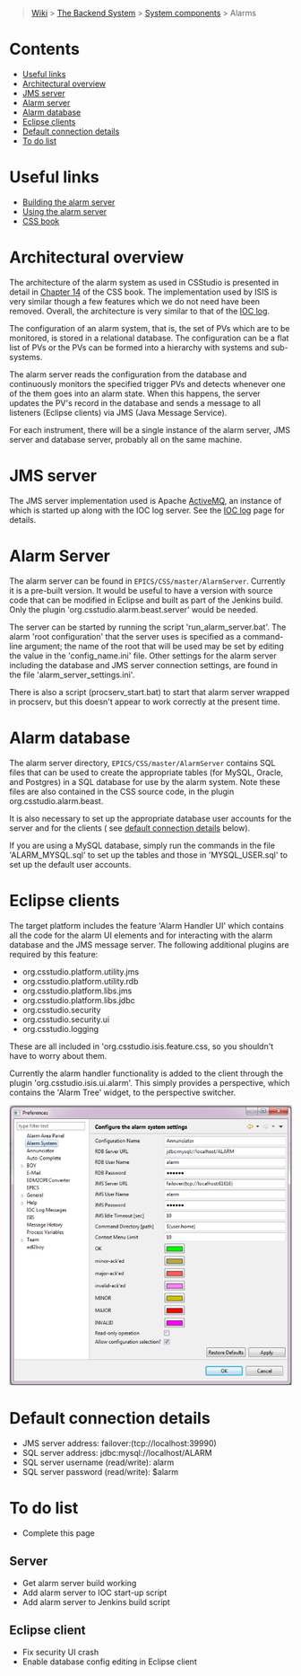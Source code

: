 > [Wiki](Home) > [The Backend System](The-Backend-System) > [System components](System-components) > Alarms

# Contents #
* [Useful links](#useful-links)
* [Architectural overview](#architectural-overview)
* [JMS server](#jms-server)
* [Alarm server](#alarm-server)
* [Alarm database](#alarm-database)
* [Eclipse clients](#eclipse-clients)
* [Default connection details](#default-connection-details)
* [To do list](#to-do-list)

# Useful links #
* [Building the alarm server](Building-the-alarm-server-for-mysql)
* [Using the alarm server](Using-the-alarm-server-with-mysql)
* [CSS book](http://cs-studio.sourceforge.net/docbook/ch14.html)

# Architectural overview #
The architecture of the alarm system as used in CSStudio is presented in detail in [Chapter 14](http://cs-studio.sourceforge.net/docbook/ch14.html) of the CSS book. The implementation used by ISIS is very similar though a few features which we do not need have been removed. Overall, the architecture is very similar to that of the [IOC log](Ioc-message-logging). 

The configuration of an alarm system, that is, the set of PVs which are to be monitored, is stored in a relational database. The configuration can be a flat list of PVs or the PVs can be formed into a hierarchy with systems and sub-systems.

The alarm server reads the configuration from the database and continuously monitors the specified trigger PVs and detects whenever one of the them goes into an alarm state. When this happens, the server updates the PV's record in the database and sends a message to all listeners (Eclipse clients) via JMS (Java Message Service).

For each instrument, there will be a single instance of the alarm server, JMS server and database server, probably all on the same machine.

# JMS server #
The JMS server implementation used is Apache [ActiveMQ](ActiveMQ), an instance of which is started up along with the IOC log server. See the [IOC log](Ioc-message-logging) page for details.

# Alarm Server #
The alarm server can be found in `EPICS/CSS/master/AlarmServer`. Currently it is a pre-built version. It would be useful to have a version with source code that can be modified in Eclipse and built as part of the Jenkins build. Only the plugin 'org.csstudio.alarm.beast.server' would be needed.

The server can be started by running the script 'run_alarm_server.bat'. The alarm 'root configuration' that the server uses is specified as a command-line argument; the name of the root that will be used may be set by editing the value in the 'config_name.ini' file. Other settings for the alarm server including the database and JMS server connection settings, are found in the file 'alarm_server_settings.ini'.

There is also a script (procserv_start.bat) to start that alarm server wrapped in procserv, but this doesn't appear to work correctly at the present time.

# Alarm database #

The alarm server directory, `EPICS/CSS/master/AlarmServer` contains SQL files that can be used to create the appropriate tables (for MySQL, Oracle, and Postgres) in a SQL database for use by the alarm system. Note these files are also contained in the CSS source code, in the plugin org.csstudio.alarm.beast.

It is also necessary to set up the appropriate database user accounts for the server and for the clients ( see [default connection details](#default-connection-details) below).

If you are using a MySQL database, simply run the commands in the file 'ALARM_MYSQL.sql' to set up the tables and those in 'MYSQL_USER.sql' to set up the default user accounts.

# Eclipse clients #

The target platform includes the feature 'Alarm Handler UI' which contains all the code for the alarm UI elements and for interacting with the alarm database and the JMS message server. The following additional plugins are required by this feature:

* org.csstudio.platform.utility.jms
* org.csstudio.platform.utility.rdb
* org.csstudio.platform.libs.jms
* org.csstudio.platform.libs.jdbc
* org.csstudio.security
* org.csstudio.security.ui
* org.csstudio.logging

These are all included in 'org.csstudio.isis.feature.css, so you shouldn't have to worry about them.

Currently the alarm handler functionality is added to the client through the plugin 'org.csstudio.isis.ui.alarm'. This simply provides a perspective, which contains the 'Alarm Tree' widget, to the perspective switcher.

![Alarm system preferences dialog](backend_system/Alarm-preferences.png "Alarm system preferences dialog")

# Default connection details #

* JMS server address: failover:(tcp://localhost:39990)
* SQL server address: jdbc:mysql://localhost/ALARM
* SQL server username (read/write): alarm
* SQL server password (read/write): $alarm

# To do list #

* Complete this page

## Server ##

* Get alarm server build working
* Add alarm server to IOC start-up script
* Add alarm server to Jenkins build script

## Eclipse client ##

* Fix security UI crash
* Enable  database config editing in Eclipse client